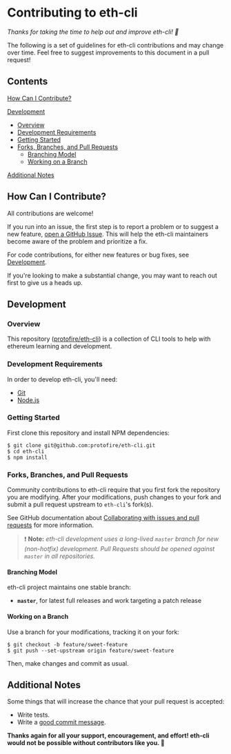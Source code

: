 Contributing to eth-cli
=======================

_Thanks for taking the time to help out and improve eth-cli! :tada:_

The following is a set of guidelines for eth-cli contributions and may change
over time. Feel free to suggest improvements to this document in a pull request!

Contents
--------

[How Can I Contribute?](#how-can-i-contribute)

[Development](#development)
  - [Overview](#overview)
  - [Development Requirements](#development-requirements)
  - [Getting Started](#getting-started)
  - [Forks, Branches, and Pull Requests](#forks-branches-and-pull-requests)
    - [Branching Model](#branching-model)
    - [Working on a Branch](#working-on-a-branch)

[Additional Notes](#additional-notes)


How Can I Contribute?
---------------------

All contributions are welcome!

If you run into an issue, the first step is to report a problem or to suggest a new feature, [open a GitHub Issue](https://github.com/protofire/eth-cli/issues/new).
This will help the eth-cli maintainers become aware of the problem and prioritize a fix.


For code contributions, for either new features or bug fixes, see [Development](#development).

If you're looking to make a substantial change, you may want to reach out first to give us a heads up.


Development
-----------

### Overview

This repository ([protofire/eth-cli](https://github.com/protofire/eth-cli)) is a collection of CLI tools to help with ethereum learning and development.


### Development Requirements

In order to develop eth-cli, you'll need:

- [Git](https://git-scm.com/)
- [Node.js](https://nodejs.org)

### Getting Started

First clone this repository and install NPM dependencies:

    $ git clone git@github.com:protofire/eth-cli.git
    $ cd eth-cli
    $ npm install

### Forks, Branches, and Pull Requests

Community contributions to eth-cli require that you first fork the
repository you are modifying. After your modifications, push changes to your fork and submit a pull request upstream to `eth-cli`'s fork(s).

See GitHub documentation about [Collaborating with issues and pull requests](https://help.github.com/categories/collaborating-with-issues-and-pull-requests/) for more information.

> :exclamation: **Note:** _eth-cli development uses a long-lived `master` branch for new (non-hotfix)
> development. Pull Requests should be opened against `master` in all
> repositories._

#### Branching Model

eth-cli project maintains one stable branch:

  - **`master`**, for latest full releases and work targeting a patch release


#### Working on a Branch

Use a branch for your modifications, tracking it on your fork:

    $ git checkout -b feature/sweet-feature
    $ git push --set-upstream origin feature/sweet-feature

Then, make changes and commit as usual.


Additional Notes
----------------

Some things that will increase the chance that your pull request is accepted:

* Write tests.
* Write a [good commit message][commit].

[commit]: http://tbaggery.com/2008/04/19/a-note-about-git-commit-messages.html

**Thanks again for all your support, encouragement, and effort! eth-cli would not
be possible without contributors like you. :bow:**
